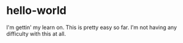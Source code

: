 # hello-world
I'm gettin' my learn on.
This is pretty easy so far.
I'm not having any difficulty with this at all.
